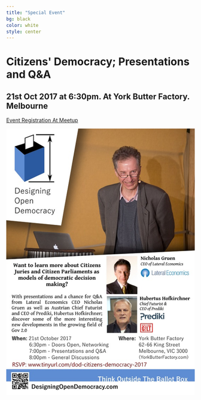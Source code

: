 ```yaml
---
title: "Special Event"
bg: black
color: white
style: center
---
```


# Citizens' Democracy; Presentations and Q&A

## 21st Oct 2017 at 6:30pm. At York Butter Factory. Melbourne

[Event Registration At Meetup](https://www.meetup.com/preview/DesigningOpenDemocracy/events/243645818)

[![](img/dodcitizendemocracy2017.jpg)](https://www.meetup.com/preview/DesigningOpenDemocracy/events/243645818)

<br>
